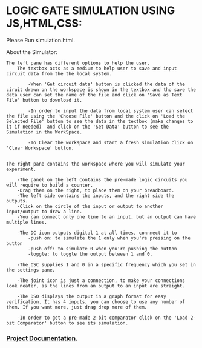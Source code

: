 # LOGIC GATE SIMULATION USING JS,HTML,CSS:

Please Run simulation.html.

About the Simulator:

    The left pane has different options to help the user.
    	The textbox acts as a medium to help user to save and input circuit data from the the local system.

    		-When 'Get circuit data' button is clicked the data of the ciruit drawn on the workspace is shown in the textbox and tho save the data user can set the name of the file and click on 'Save as Text File' button to download it.

    		-In order to input the data from local system user can select the file using the 'Choose File' button and the click on 'Load the Selected File' button to see the data in the textbox (make changes to it if needed)  and click on the 'Set Data' button to see the Simulation in the WorkSpace.

    		-To Clear the workspace and start a fresh simulation click on 'Clear Workspace' button. 
        

    The right pane contains the workspace where you will simulate your experiment.

        -The panel on the left contains the pre-made logic circuits you will require to build a counter.
        -Drag them on the right, to place them on your breadboard.
        -The left side contains the inputs, and the right side the outputs.
        -Click on the circle of the input or output to another input/output to draw a line.
        -You can connect only one line to an input, but an output can have multiple lines.

        -The DC icon outputs digital 1 at all times, connnect it to 
            -push on: to simulate the 1 only when you're pressing on the button
            -push off: to simulate 0 when you're pushing the button
            -toggle: to toggle the output between 1 and 0.

        -The OSC supplies 1 and 0 in a specific frequency which you set in the settings pane.

        -The joint icon is just a connection, to make your connections look neater, as the lines from an output to an input are straight.

		-The DSO displays the output in a graph format for easy verification. It has 4 inputs, you can choose to use any number of them. If you want more, just drag drop more of them.

		-In order to get a pre-made 2-bit comparator click on the 'Load 2-bit Comparator' button to see its simulation.

 ### [Project Documentation](https://gist.github.com/vinaytejab/7d779bf4025abffd1adfa6f8c2d81b31).	
